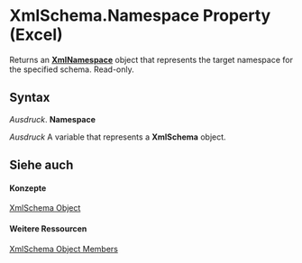
# XmlSchema.Namespace Property (Excel)

Returns an  **[XmlNamespace](4c39c739-b848-5fec-c354-9fa56daf1d5d.md)** object that represents the target namespace for the specified schema. Read-only.


## Syntax

 _Ausdruck_. **Namespace**

 _Ausdruck_ A variable that represents a **XmlSchema** object.


## Siehe auch


#### Konzepte


[XmlSchema Object](61a9b9be-fe04-fe6a-51c7-14b6c7232dca.md)
#### Weitere Ressourcen


[XmlSchema Object Members](http://msdn.microsoft.com/library/884318da-1fd2-6487-2c04-4d87942e08b1%28Office.15%29.aspx)
